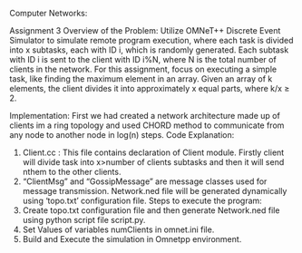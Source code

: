 Computer Networks:

Assignment 3
Overview of the Problem:
Utilize OMNeT++ Discrete Event Simulator to simulate remote program execution,
where each task is divided into x subtasks, each with ID i, which is randomly generated. Each
subtask with ID i is sent to the client with ID i%N, where N is the total number of clients in the
network. For this assignment, focus on executing a simple task, like finding the maximum element
in an array. Given an array of k elements, the client divides it into approximately x equal parts,
where k/x ≥ 2.

Implementation:
First we had created a network architecture made up of clients im a ring topology and used CHORD method to communicate from any node to another node in log(n) steps. 
Code Explanation:
1) Client.cc : This file contains declaration of Client module. Firstly client will divide task
into x>number of clients subtasks and then it will send nthem to the other clients.
3) “ClientMsg” and “GossipMessage” are message classes used for message transmission.
Network.ned file will be generated dynamically using ‘topo.txt’ configuration file.
Steps to execute the program:
1) Create topo.txt configuration file and then generate Network.ned file using
python script file script.py.
2) Set Values of variables numClients in omnet.ini file.
4) Build and Execute the simulation in Omnetpp environment.
